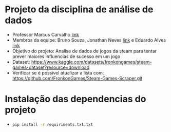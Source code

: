 # Projeto da disciplina de análise de dados
- Professor Marcus Carvalho 
[link](https://github.com/marcuswac)
- Membros da equipe: Bruno Souza, Jonathan Neves [link](https://github.com/jabomgo)
 e Eduardo Alves [link](https://github.com/EduardoAlvez)
- Objetivo do projeto: Analise de dados de jogos da steam para tentar prever maiores influencias de sucesso em um jogo
- Dataset: https://www.kaggle.com/datasets/fronkongames/steam-games-dataset?resource=download
- Verificar se é possivel atualizar a lista com: https://github.com/FronkonGames/Steam-Games-Scraper.git

# Instalação das dependencias do projeto
 - ```bash
   pip install -r requiriments.txt.txt
   ```


